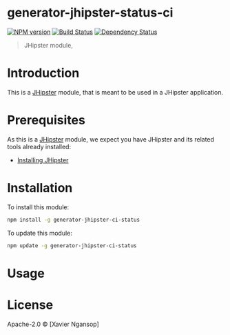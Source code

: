 # generator-jhipster-status-ci
[![NPM version][npm-image]][npm-url] [![Build Status][travis-image]][travis-url] [![Dependency Status][daviddm-image]][daviddm-url]
> JHipster module, 

# Introduction

This is a [JHipster](http://jhipster.github.io/) module, that is meant to be used in a JHipster application.

# Prerequisites

As this is a [JHipster](http://jhipster.github.io/) module, we expect you have JHipster and its related tools already installed:

- [Installing JHipster](https://jhipster.github.io/installation.html)

# Installation

To install this module:

```bash
npm install -g generator-jhipster-ci-status
```

To update this module:
```bash
npm update -g generator-jhipster-ci-status
```

# Usage

# License

Apache-2.0 © [Xavier Ngansop]

[npm-image]: https://img.shields.io/npm/v/generator-jhipster-ci-status.svg
[npm-url]: https://npmjs.org/package/generator-jhipster-ci-status
[travis-image]: https://travis-ci.org/ngaxavi/generator-jhipster-ci-status.svg?branch=master
[travis-url]: https://travis-ci.org/ngaxavi/generator-jhipster-ci-status
[daviddm-image]: https://david-dm.org/ngaxavi/generator-jhipster-ci-status.svg?theme=shields.io
[daviddm-url]: https://david-dm.org/ngaxavi/generator-jhipster-ci-status
